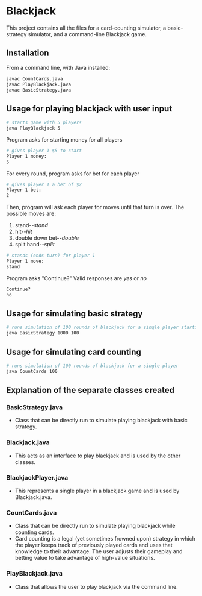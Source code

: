 # Blackjack
This project contains all the files for a card-counting simulator, a basic-strategy simulator, and a command-line Blackjack game. 

## Installation
From a command line, with Java installed:
```bash
javac CountCards.java
javac PlayBlackjack.java
javac BasicStrategy.java
```

## Usage for playing blackjack with user input

```bash
# starts game with 5 players
java PlayBlackjack 5
```

Program asks for starting money for all players
```bash
# gives player 1 $5 to start
Player 1 money:
5
```

For every round, program asks for bet for each player
```bash
# gives player 1 a bet of $2
Player 1 bet:
2
```

Then, program will ask each player for moves until that turn is over. 
The possible moves are:
1. stand--_stand_
2. hit--_hit_
3. double down bet--_double_
4. split hand--_split_
```bash
# stands (ends turn) for player 1
Player 1 move:
stand
```

Program asks "Continue?" Valid responses are _yes_ or _no_
```bash
Continue?
no
```

## Usage for simulating basic strategy
```bash
# runs simulation of 100 rounds of blackjack for a single player starting with $1000
java BasicStrategy 1000 100
```

## Usage for simulating card counting
```bash
# runs simulation of 100 rounds of blackjack for a single player
java CountCards 100
```

## Explanation of the separate classes created
### BasicStrategy.java
* Class that can be directly run to simulate playing blackjack with basic strategy.

### Blackjack.java
* This acts as an interface to play blackjack and is used by the other classes. 

### BlackjackPlayer.java
* This represents a single player in a blackjack game and is used by Blackjack.java.

### CountCards.java
* Class that can be directly run to simulate playing blackjack while counting cards.
* Card counting is a legal (yet sometimes frowned upon) strategy in which the player keeps track of previously played cards and uses that knowledge to their advantage. The user adjusts their gameplay and betting value to take advantage of high-value situations. 

### PlayBlackjack.java
* Class that allows the user to play blackjack via the command line. 